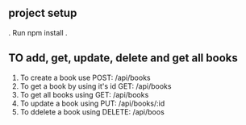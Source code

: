 ## project setup

. Run npm install
.

## TO add, get, update, delete and get all books

1. To create a book use POST: /api/books
2. To get a book by using it's id GET: /api/books
3. To get all books using GET: /api/books
4. To update a book using PUT: /api/books/:id
5. To ddelete a book using DELETE: /api/boos
